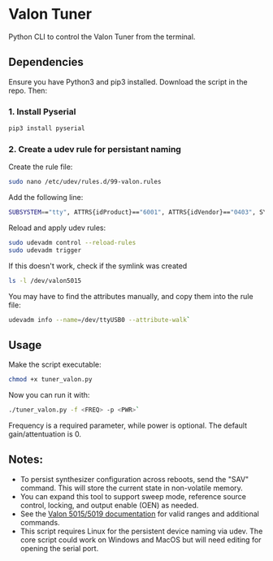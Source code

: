 # Valon Tuner
Python CLI to control the Valon Tuner from the terminal.

## Dependencies
Ensure you have Python3 and pip3 installed. Download the script in the repo. Then:
### 1. Install Pyserial
```bash
pip3 install pyserial
```
### 2. Create a udev rule for persistant naming
Create the rule file:
```bash
sudo nano /etc/udev/rules.d/99-valon.rules
```
Add the following line:
```bash
SUBSYSTEM=="tty", ATTRS{idProduct}=="6001", ATTRS{idVendor}=="0403", SYMLINK+="valon5015"
```
Reload and apply udev rules:
```bash
sudo udevadm control --reload-rules
sudo udevadm trigger
```

If this doesn't work, check if the symlink was created
```bash
ls -l /dev/valon5015
```
You may have to find the attributes manually, and copy them into the rule file:
```bash
udevadm info --name=/dev/ttyUSB0 --attribute-walk`
```

## Usage
Make the script executable:
```bash
chmod +x tuner_valon.py
```
Now you can run it with:
```bash
./tuner_valon.py -f <FREQ> -p <PWR>`
```
Frequency is a required parameter, while power is optional. The default gain/attentuation 
is 0.

## Notes:
- To persist synthesizer configuration across reboots, send the "SAV" command. This will store the current state in non-volatile memory.
- You can expand this tool to support sweep mode, reference source control, locking, and output enable (OEN) as needed.
- See the [Valon 5015/5019 documentation](https://www.valonrf.com/5015-customer-downloads.html) for valid ranges and additional commands.
- This script requires Linux for the persistent device naming via udev. The core script could work on Windows and MacOS but will need editing for opening the serial port.